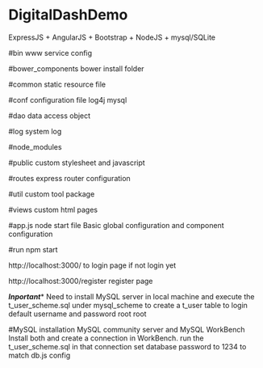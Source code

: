# DigitalDashDemo
ExpressJS + AngularJS + Bootstrap + NodeJS + mysql/SQLite

#bin
www service config

#bower_components
bower install folder

#common
static resource file

#conf
configuration file
log4j mysql

#dao
data access object

#log
system log

#node_modules

#public
custom stylesheet and javascript

#routes
express router configuration

#util
custom tool package

#views
custom html pages

#app.js
node start file
Basic global configuration and component configuration

#run
npm start

http://localhost:3000/
to login page if not login yet

http://localhost:3000/register
register page

***Inportant****
Need to install MySQL server in local machine
and execute the t_user_scheme.sql under mysql_scheme to create a t_user table to login
default username and password
root
root

#MySQL installation
MySQL community server and MySQL WorkBench
Install both and create a connection in WorkBench.
run the t_user_scheme.sql in that connection
set database password to 1234 to match db.js config
